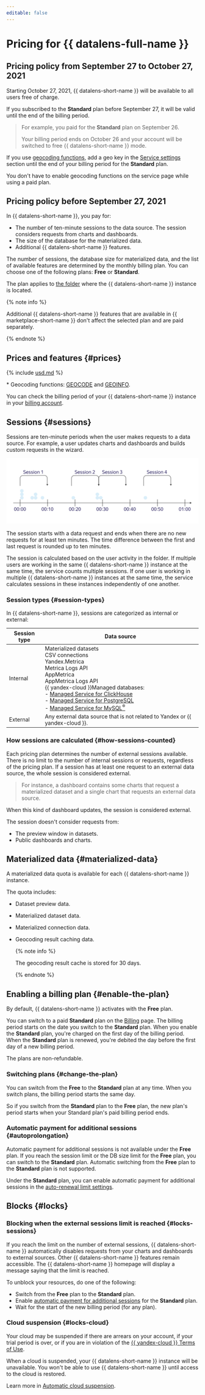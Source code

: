 ```yaml
---
editable: false
---
```

# Pricing for {{ datalens-full-name }}

## Pricing policy from September 27 to October 27, 2021

Starting October 27, 2021, {{ datalens-short-name }} will be available to all users free of charge.

If you subscribed to the **Standard** plan before September 27, it will be valid until the end of the billing period.

> For example, you paid for the **Standard** plan on September 26.
>
> Your billing period ends on October 26 and your account will be switched to free {{ datalens-short-name }} mode.

If you use [geocoding functions](concepts/limits.md), add a geo key in the [Service settings](https://datalens.yandex.com/settings) section until the end of your billing period for the **Standard** plan.

You don't have to enable geocoding functions on the service page while using a paid plan.

## Pricing policy before September 27, 2021

In {{ datalens-short-name }}, you pay for:

* The number of ten-minute sessions to the data source. The session considers requests from charts and dashboards.
* The size of the database for the materialized data.
* Additional {{ datalens-short-name }} features.

The number of sessions, the database size for materialized data, and the list of available features are determined by the monthly billing plan.
You can choose one of the following plans: **Free** or **Standard**.

The plan applies to [the folder](../resource-manager/concepts/resources-hierarchy.md#folder) where the {{ datalens-short-name }} instance is located.

{% note info %}

Additional {{ datalens-short-name }} features that are available in {{ marketplace-short-name }} don't affect the selected plan and are paid separately.

{% endnote %}

## Prices and features {#prices}




{% include [usd.md](../_pricing/datalens/usd.md) %}

\* Geocoding functions: [GEOCODE](function-ref/GEOCODE.md) and [GEOINFO](function-ref/GEOINFO.md).

You can check the billing period of your {{ datalens-short-name }} instance in your [billing account](https://datalens.yandex.ru/billing).

## Sessions {#sessions}

Sessions are ten-minute periods when the user makes requests to a data source. For example, a user updates charts and dashboards and builds custom requests in the wizard.

![image](../_assets/datalens/concepts/datalens-sessions.svg)

The session starts with a data request and ends when there are no new requests for at least ten minutes.
The time difference between the first and last request is rounded up to ten minutes.

The session is calculated based on the user activity in the folder. If multiple users are working in the same {{ datalens-short-name }} instance at the same time, the service counts multiple sessions.
If one user is working in multiple {{ datalens-short-name }} instances at the same time, the service calculates sessions in these instances independently of one another.

### Session types {#session-types}

In {{ datalens-short-name }}, sessions are categorized as internal or external:

| Session type | Data source |
| ----- | ----- |
| Internal | Materialized datasets<br/>CSV connections<br/>Yandex.Metrica<br/>Metrica Logs API<br/>AppMetrica<br/>AppMetrica Logs API<br/>{{ yandex-cloud }}Managed databases:<br/> - [Managed Service for ClickHouse](../managed-clickhouse/)<br/> - [Managed Service for PostgreSQL](../managed-postgresql/)<br/> - [Managed Service for MySQL<sup>®</sup>](../managed-mysql/) |
| External | Any external data source that is not related to Yandex or {{ yandex-cloud }}. |

### How sessions are calculated {#how-sessions-counted}

Each pricing plan determines the number of external sessions available. There is no limit to the number of internal sessions or requests, regardless of the pricing plan.
If a session has at least one request to an external data source, the whole session is considered external.

> For instance, a dashboard contains some charts that request a materialized dataset and a single chart that requests an external data source.

When this kind of dashboard updates, the session is considered external.

The session doesn't consider requests from:

* The preview window in datasets.
* Public dashboards and charts.

## Materialized data {#materialized-data}

A materialized data quota is available for each {{ datalens-short-name }} instance.

The quota includes:

* Dataset preview data.
* Materialized dataset data.
* Materialized connection data.
* Geocoding result caching data.

  {% note info %}

  The geocoding result cache is stored for 30 days.

  {% endnote %}

## Enabling a billing plan {#enable-the-plan}

By default, {{ datalens-short-name }} activates with the **Free** plan.

You can switch to a paid **Standard** plan on the [Billing](https://datalens.yandex.ru/billing) page. The billing period starts on the date you switch to the **Standard** plan. When you enable the **Standard** plan, you're charged on the first day of the billing period. When the **Standard** plan is renewed, you're debited the day before the first day of a new billing period.

The plans are non-refundable.


### Switching plans {#change-the-plan}

You can switch from the **Free** to the **Standard** plan at any time. When you switch plans, the billing period starts the same day.

So if you switch from the **Standard** plan to the **Free** plan, the new plan's period starts when your Standard plan's paid billing period ends.

### Automatic payment for additional sessions {#autoprolongation}

Automatic payment for additional sessions is not available under the **Free** plan. If you reach the session limit or the DB size limit for the **Free** plan, you can switch to the **Standard** plan. Automatic switching from the **Free** plan to the **Standard** plan is not supported.

Under the **Standard** plan, you can enable automatic payment for additional sessions in the [auto-renewal limit settings](https://datalens.yandex.ru/billing).

## Blocks {#locks}

### Blocking when the external sessions limit is reached {#locks-sessions}

If you reach the limit on the number of external sessions, {{ datalens-short-name }} automatically disables requests from your charts and dashboards to external sources. Other {{ datalens-short-name }} features remain accessible.
The {{ datalens-short-name }} homepage will display a message saying that the limit is reached.

To unblock your resources, do one of the following:

* Switch from the **Free** plan to the **Standard** plan.
* Enable [automatic payment for additional sessions](#autoprolongation) for the **Standard** plan.
* Wait for the start of the new billing period (for any plan).

### Cloud suspension {#locks-cloud}

Your cloud may be suspended if there are arrears on your account, if your trial period is over, or if you are in violation of the [{{ yandex-cloud }} Terms of Use](https://yandex.ru/legal/cloud_termsofuse/).

When a cloud is suspended, your {{ datalens-short-name }} instance will be unavailable. You won't be able to use {{ datalens-short-name }} until access to the cloud is restored.

Learn more in [Automatic cloud suspension](../overview/concepts/data-deletion.md#block).
